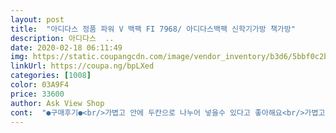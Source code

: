 ```yaml
---
layout: post 
title:  "아디다스 정품 파워 V 백팩 FI 7968/ 아디다스백팩 신학기가방 책가방" 
description: 아디다스  ..
date: 2020-02-18 06:11:49 
img: https://static.coupangcdn.com/image/vendor_inventory/b3d6/5bbf0c2ba5c25d4904c4535b187eabb74a8ee44c4c7269f5b53bca88d2bc.jpg 
linkUrl: https://coupa.ng/bpLXed 
categories: [1008] 
color: 03A9F4 
price: 33600 
author: Ask View Shop 
cont:  "●구매후기●<br/>가볍고 안에 두칸으로 나누어 넣을수 있다고 좋아해요<br/>가볍고 초등학교 고학년이 사용하기 딱 좋은것같습니다.<br/><br/>딸, 아들 둘다 사줬는데 ㅎ<br/>아이들이 좋아하네요~~<br/>가볍고 안에 두칸으로 나누어 넣을수 있다고 좋아해요<br/>가볍고 초등학교 고학년이 사용하기 딱 좋은것같습니다.<br/><br/>딸, 아들 둘다 사줬는데 ㅎ<br/>아이들이 좋아하네요~~<br/>" 
---
```

